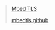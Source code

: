 > [Mbed TLS](https://www.trustedfirmware.org/projects/mbed-tls/)
>
> [mbedtls github](https://github.com/Mbed-TLS/mbedtls)